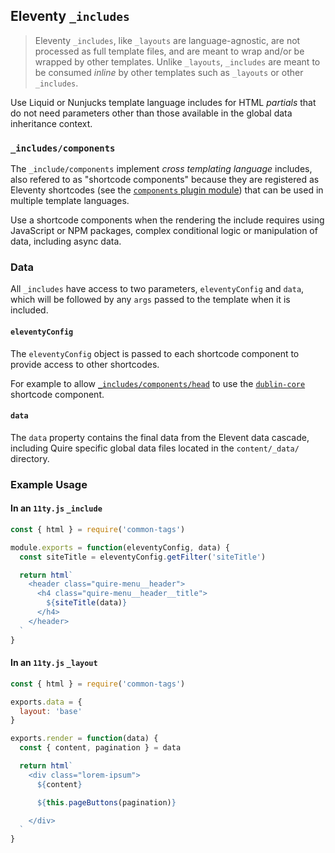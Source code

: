 ## Eleventy `_includes`

> Eleventy `_includes`, like `_layouts` are language-agnostic, are not processed as full template files, and are meant to wrap and/or be wrapped by other templates. Unlike `_layouts`, `_includes` are meant to be consumed _inline_ by other templates such as `_layouts` or other `_includes`.

Use Liquid or Nunjucks template language includes for HTML _partials_ that do not need parameters other than those available in the global data inheritance context.

### `_includes/components`

The `_include/components` implement _cross templating language_ includes, also refered to as "shortcode components" because they are registered as Eleventy shortcodes (see the [`components` plugin module](`blob/main/plugins/components/README.md`)) that can be used in multiple template languages.

Use a shortcode components when the rendering the include requires using JavaScript or NPM packages, complex conditional logic or manipulation of data, including async data.

### Data

All `_includes` have access to two parameters, `eleventyConfig` and `data`, which will be followed by any `args` passed to the template when it is included.

#### `eleventyConfig`

The `eleventyConfig` object is passed to each shortcode component to provide
access to other shortcodes.

For example to allow [`_includes/components/head`](blob/main/_includes/components/head.js) to use the [`dublin-core`](blob/main/_includes/components/dublin-core.js) shortcode component.

#### `data`

The `data` property contains the final data from the Elevent data cascade, including Quire specific global data files located in the `content/_data/` directory.

### Example Usage

#### In an `11ty.js` `_include`
```javascript
const { html } = require('common-tags')

module.exports = function(eleventyConfig, data) {
  const siteTitle = eleventyConfig.getFilter('siteTitle')

  return html`
    <header class="quire-menu__header">
      <h4 class="quire-menu__header__title">
        ${siteTitle(data)}
      </h4>
    </header>
  `
}
```

#### In an `11ty.js` `_layout`
```javascript
const { html } = require('common-tags')

exports.data = {
  layout: 'base'
}

exports.render = function(data) {
  const { content, pagination } = data

  return html`
    <div class="lorem-ipsum">
      ${content}

      ${this.pageButtons(pagination)}

    </div>
  `
}
```
